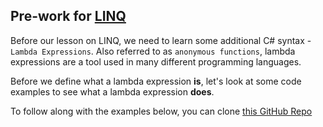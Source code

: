 ## Pre-work for [LINQ](/Mod2/Lessons/Week4/LINQ.md)

Before our lesson on LINQ, we need to learn some additional C# syntax - `Lambda Expressions`.  Also referred to as `anonymous functions`, lambda expressions are a tool used in many different programming languages.

Before we define what a lambda expression **is**, let's look at some code examples to see what a lambda expression **does**.

To follow along with the examples below, you can clone [this GitHub Repo]()